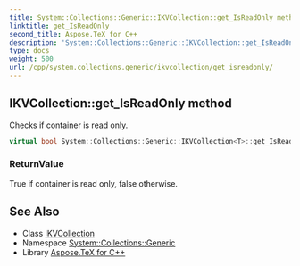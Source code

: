 ```yaml
---
title: System::Collections::Generic::IKVCollection::get_IsReadOnly method
linktitle: get_IsReadOnly
second_title: Aspose.TeX for C++
description: 'System::Collections::Generic::IKVCollection::get_IsReadOnly method. Checks if container is read only in C++.'
type: docs
weight: 500
url: /cpp/system.collections.generic/ikvcollection/get_isreadonly/
---
```

## IKVCollection::get_IsReadOnly method


Checks if container is read only.

```cpp
virtual bool System::Collections::Generic::IKVCollection<T>::get_IsReadOnly() const override
```


### ReturnValue

True if container is read only, false otherwise.

## See Also

* Class [IKVCollection](../)
* Namespace [System::Collections::Generic](../../)
* Library [Aspose.TeX for C++](../../../)
